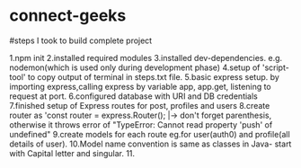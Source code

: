 # connect-geeks

#steps I took to build complete project

1.npm init
2.installed required modules
3.installed dev-dependencies. e.g. nodemon(which is used only during development phase)
4.setup of 'script-tool' to copy output of terminal in steps.txt file.
5.basic express setup.
by importing express,calling express by variable app, app.get, listening to request at port.
6.configured database with URI and DB credentials
7.finished setup of Express routes for post, profiles and users
8.create router as 'const router = express.Router();
|-> don't forget parenthesis, otherwise it throws error of "TypeError: Cannot read property 'push' of undefined"
9.create models for each route eg.for user(auth0) and profile(all details of user).
10.Model name convention is same as classes in Java- start with Capital letter and singular. 11.
